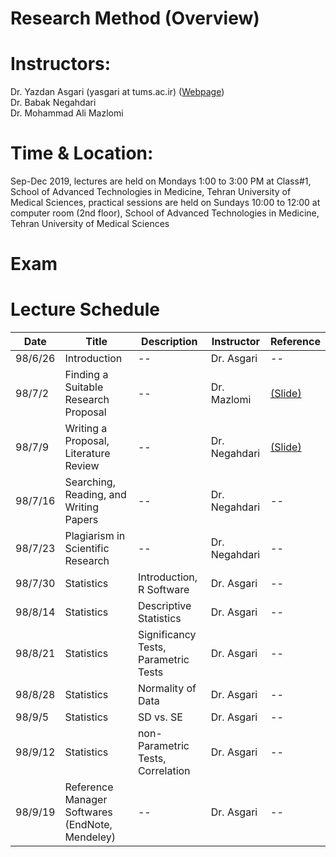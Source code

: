 # Research Method (Overview)

# Instructors: 
Dr. Yazdan Asgari (yasgari at tums.ac.ir) ([Webpage](https://www.tums.ac.ir/faculties/yasgari))
<br>Dr. Babak Negahdari
<br>Dr. Mohammad Ali Mazlomi
# Time & Location: 
Sep-Dec 2019, lectures are held on Mondays 1:00 to 3:00 PM at Class#1, School of Advanced Technologies in Medicine, Tehran University of Medical Sciences, practical sessions are held on Sundays 10:00 to 12:00 at computer room (2nd floor), School of Advanced Technologies in Medicine, Tehran University of Medical Sciences
# Exam

# Lecture Schedule
| Date | Title | Description | Instructor |Reference |
| --- | --- | --- | --- | --- |
| 98/6/26 | Introduction | -- | Dr. Asgari | -- |
| 98/7/2 | Finding a Suitable Research Proposal | -- | Dr. Mazlomi | [(Slide)](/slides/01-02-Intro.pdf) |
| 98/7/9 | Writing a Proposal, Literature Review | -- | Dr. Negahdari | [(Slide)](/slides/03-Search-Pubmed.pdf) |
| 98/7/16 | Searching, Reading, and Writing Papers  | -- | Dr. Negahdari | -- |
| 98/7/23 | Plagiarism in Scientific Research | -- | Dr. Negahdari | -- |
| 98/7/30 | Statistics | Introduction, R Software | Dr. Asgari | -- |
| 98/8/14 | Statistics | Descriptive Statistics | Dr. Asgari | -- |
| 98/8/21 | Statistics | Significancy Tests, Parametric Tests | Dr. Asgari | -- |
| 98/8/28 | Statistics | Normality of Data | Dr. Asgari | -- |
| 98/9/5 | Statistics | SD vs. SE | Dr. Asgari | -- |
| 98/9/12 | Statistics | non-Parametric Tests, Correlation | Dr. Asgari | -- |
| 98/9/19 | Reference Manager Softwares (EndNote, Mendeley) | -- | Dr. Asgari | -- |
